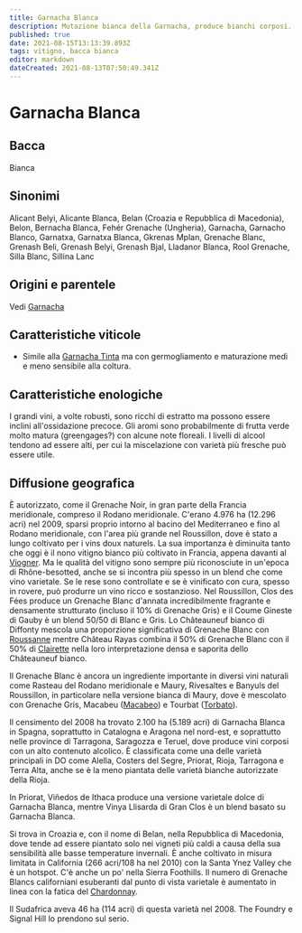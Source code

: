 ```yaml
---
title: Garnacha Blanca
description: Mutazione bianca della Garnacha, produce bianchi corposi.
published: true
date: 2021-08-15T13:13:39.893Z
tags: vitigno, bacca bianca
editor: markdown
dateCreated: 2021-08-13T07:50:49.341Z
---
```


# Garnacha Blanca

## Bacca
Bianca

## Sinonimi
Alicant Belyi, Alicante Blanca, Belan (Croazia e Repubblica di Macedonia), Belon, Bernacha Blanca, Fehér Grenache (Ungheria), Garnacha, Garnacho Blanco, Garnatxa, Garnatxa Blanca, Gkrenas Mplan, Grenache Blanc, Grenash Beli, Grenash Belyi, Grenash Bjal, Lladanor Blanca, Rool Grenache, Silla Blanc, Sillina Lanc

## Origini e parentele
Vedi [Garnacha](/vitigni/bacca-nera/garnacha)

## Caratteristiche viticole

- Simile alla [Garnacha Tinta](/vitigni/bacca-nera/garnacha-tinta) ma con germogliamento e maturazione medi e meno sensibile alla coltura.

## Caratteristiche enologiche

I grandi vini, a volte robusti, sono ricchi di estratto ma possono essere inclini all'ossidazione precoce. Gli aromi sono probabilmente di frutta verde molto matura (greengages?) con alcune note floreali. I livelli di alcool tendono ad essere alti, per cui la miscelazione con varietà più fresche può essere utile.

## Diffusione geografica

È autorizzato, come il Grenache Noir, in gran parte della Francia meridionale, compreso il Rodano meridionale. C'erano 4.976 ha (12.296 acri) nel 2009, sparsi proprio intorno al bacino del Mediterraneo e fino al Rodano meridionale, con l'area più grande nel Roussillon, dove è stato a lungo coltivato per i vins doux naturels. La sua importanza è diminuita tanto che oggi è il nono vitigno bianco più coltivato in Francia, appena davanti al [Viogner](/vitigni/bacca-bianca/viogner). Ma le qualità del vitigno sono sempre più riconosciute in un'epoca di Rhône-besotted, anche se si incontra più spesso in un blend che come vino varietale. Se le rese sono controllate e se è vinificato con cura, spesso in rovere, può produrre un vino ricco e sostanzioso. Nel Roussillon, Clos des Fées produce un Grenache Blanc d'annata incredibilmente fragrante e densamente strutturato (incluso il 10% di Grenache Gris) e il Coume Gineste di Gauby è un blend 50/50 di Blanc e Gris. Lo Châteauneuf bianco di Diffonty mescola una proporzione significativa di Grenache Blanc con [Roussanne](/vitigni/bacca-bianca/roussanne) mentre Château Rayas combina il 50% di Grenache Blanc con il 50% di [Clairette](/vitigni/bacca-bianca/clairette) nella loro interpretazione densa e saporita dello Châteauneuf bianco.

Il Grenache Blanc è ancora un ingrediente importante in diversi vini naturali come Rasteau del Rodano meridionale e Maury, Rivesaltes e Banyuls del Roussillon, in particolare nella versione bianca di Maury, dove è mescolato con Grenache Gris, Macabeu ([Macabeo](/vitigni/bacca-bianca/macabeo)) e Tourbat ([Torbato](/vitigni/bacca-bianca/torbato)).

Il censimento del 2008 ha trovato 2.100 ha (5.189 acri) di Garnacha Blanca in Spagna, soprattutto in Catalogna e Aragona nel nord-est, e soprattutto nelle province di Tarragona, Saragozza e Teruel, dove produce vini corposi con un alto contenuto alcolico. È classificata come una delle varietà principali in DO come Alella, Costers del Segre, Priorat, Rioja, Tarragona e Terra Alta, anche se è la meno piantata delle varietà bianche autorizzate della Rioja.

In Priorat, Viñedos de Ithaca produce una versione varietale dolce di Garnacha Blanca, mentre Vinya Llisarda di Gran Clos è un blend basato su Garnacha Blanca.

Si trova in Croazia e, con il nome di Belan, nella Repubblica di Macedonia, dove tende ad essere piantato solo nei vigneti più caldi a causa della sua sensibilità alle basse temperature invernali. È anche coltivato in misura limitata in California (266 acri/108 ha nel 2010) con la Santa Ynez Valley che è un hotspot. C'è anche un po' nella Sierra Foothills. Il numero di Grenache Blancs californiani esuberanti dal punto di vista varietale è aumentato in linea con la fatica del [Chardonnay](/vitigni/bacca-bianca/chardonnay).

Il Sudafrica aveva 46 ha (114 acri) di questa varietà nel 2008. The Foundry e Signal Hill lo prendono sul serio.